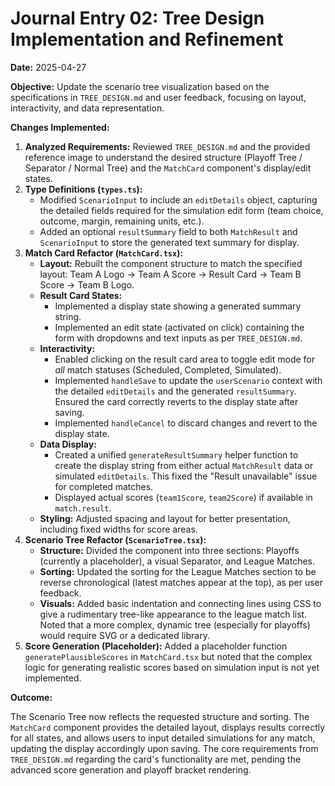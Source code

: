 # Journal Entry 02: Tree Design Implementation and Refinement

**Date:** 2025-04-27

**Objective:** Update the scenario tree visualization based on the specifications in `TREE_DESIGN.md` and user feedback, focusing on layout, interactivity, and data representation.

**Changes Implemented:**

1.  **Analyzed Requirements:** Reviewed `TREE_DESIGN.md` and the provided reference image to understand the desired structure (Playoff Tree / Separator / Normal Tree) and the `MatchCard` component's display/edit states.
2.  **Type Definitions (`types.ts`):**
    *   Modified `ScenarioInput` to include an `editDetails` object, capturing the detailed fields required for the simulation edit form (team choice, outcome, margin, remaining units, etc.).
    *   Added an optional `resultSummary` field to both `MatchResult` and `ScenarioInput` to store the generated text summary for display.
3.  **Match Card Refactor (`MatchCard.tsx`):**
    *   **Layout:** Rebuilt the component structure to match the specified layout: Team A Logo -> Team A Score -> Result Card -> Team B Score -> Team B Logo.
    *   **Result Card States:**
        *   Implemented a display state showing a generated summary string.
        *   Implemented an edit state (activated on click) containing the form with dropdowns and text inputs as per `TREE_DESIGN.md`.
    *   **Interactivity:**
        *   Enabled clicking on the result card area to toggle edit mode for *all* match statuses (Scheduled, Completed, Simulated).
        *   Implemented `handleSave` to update the `userScenario` context with the detailed `editDetails` and the generated `resultSummary`. Ensured the card correctly reverts to the display state after saving.
        *   Implemented `handleCancel` to discard changes and revert to the display state.
    *   **Data Display:**
        *   Created a unified `generateResultSummary` helper function to create the display string from either actual `MatchResult` data or simulated `editDetails`. This fixed the "Result unavailable" issue for completed matches.
        *   Displayed actual scores (`team1Score`, `team2Score`) if available in `match.result`.
    *   **Styling:** Adjusted spacing and layout for better presentation, including fixed widths for score areas.
4.  **Scenario Tree Refactor (`ScenarioTree.tsx`):**
    *   **Structure:** Divided the component into three sections: Playoffs (currently a placeholder), a visual Separator, and League Matches.
    *   **Sorting:** Updated the sorting for the League Matches section to be reverse chronological (latest matches appear at the top), as per user feedback.
    *   **Visuals:** Added basic indentation and connecting lines using CSS to give a rudimentary tree-like appearance to the league match list. Noted that a more complex, dynamic tree (especially for playoffs) would require SVG or a dedicated library.
5.  **Score Generation (Placeholder):** Added a placeholder function `generatePlausibleScores` in `MatchCard.tsx` but noted that the complex logic for generating realistic scores based on simulation input is not yet implemented.

**Outcome:**

The Scenario Tree now reflects the requested structure and sorting. The `MatchCard` component provides the detailed layout, displays results correctly for all states, and allows users to input detailed simulations for any match, updating the display accordingly upon saving. The core requirements from `TREE_DESIGN.md` regarding the card's functionality are met, pending the advanced score generation and playoff bracket rendering.
